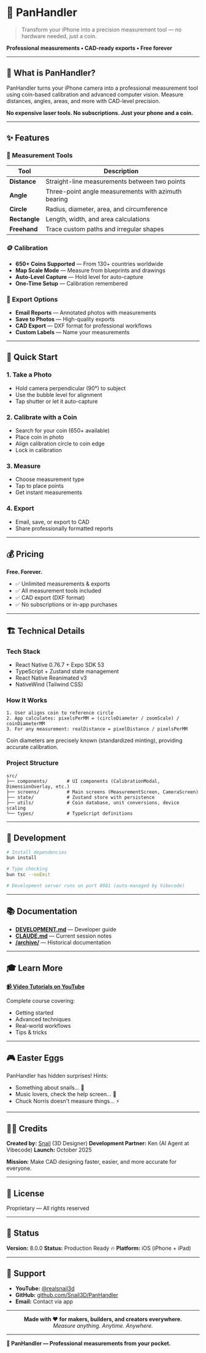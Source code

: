 # 📐 PanHandler

> Transform your iPhone into a precision measurement tool — no hardware needed, just a coin.

**Professional measurements • CAD-ready exports • Free forever**

---

## 🎯 What is PanHandler?

PanHandler turns your iPhone camera into a professional measurement tool using coin-based calibration and advanced computer vision. Measure distances, angles, areas, and more with CAD-level precision.

**No expensive laser tools. No subscriptions. Just your phone and a coin.**

---

## ✨ Features

### 📏 Measurement Tools

| Tool | Description |
|------|-------------|
| **Distance** | Straight-line measurements between two points |
| **Angle** | Three-point angle measurements with azimuth bearing |
| **Circle** | Radius, diameter, area, and circumference |
| **Rectangle** | Length, width, and area calculations |
| **Freehand** | Trace custom paths and irregular shapes |

### 🪙 Calibration

- **650+ Coins Supported** — From 130+ countries worldwide
- **Map Scale Mode** — Measure from blueprints and drawings
- **Auto-Level Capture** — Hold level for auto-capture
- **One-Time Setup** — Calibration remembered

### 💾 Export Options

- **Email Reports** — Annotated photos with measurements
- **Save to Photos** — High-quality exports
- **CAD Export** — DXF format for professional workflows
- **Custom Labels** — Name your measurements

---

## 🚀 Quick Start

### 1. Take a Photo
- Hold camera perpendicular (90°) to subject
- Use the bubble level for alignment
- Tap shutter or let it auto-capture

### 2. Calibrate with a Coin
- Search for your coin (650+ available)
- Place coin in photo
- Align calibration circle to coin edge
- Lock in calibration

### 3. Measure
- Choose measurement type
- Tap to place points
- Get instant measurements

### 4. Export
- Email, save, or export to CAD
- Share professionally formatted reports

---

## 💰 Pricing

**Free. Forever.**

- ✅ Unlimited measurements & exports
- ✅ All measurement tools included
- ✅ CAD export (DXF format)
- ✅ No subscriptions or in-app purchases

---

## 🏗️ Technical Details

### Tech Stack

- React Native 0.76.7 + Expo SDK 53
- TypeScript + Zustand state management
- React Native Reanimated v3
- NativeWind (Tailwind CSS)

### How It Works

```
1. User aligns coin to reference circle
2. App calculates: pixelsPerMM = (circleDiameter / zoomScale) / coinDiameterMM
3. For any measurement: realDistance = pixelDistance / pixelsPerMM
```

Coin diameters are precisely known (standardized minting), providing accurate calibration.

### Project Structure

```
src/
├── components/       # UI components (CalibrationModal, DimensionOverlay, etc.)
├── screens/          # Main screens (MeasurementScreen, CameraScreen)
├── state/            # Zustand store with persistence
├── utils/            # Coin database, unit conversions, device scaling
└── types/            # TypeScript definitions
```

---

## 🔧 Development

```bash
# Install dependencies
bun install

# Type checking
bun tsc --noEmit

# Development server runs on port 8081 (auto-managed by Vibecode)
```

---

## 📚 Documentation

- **[DEVELOPMENT.md](./DEVELOPMENT.md)** — Developer guide
- **[CLAUDE.md](./CLAUDE.md)** — Current session notes
- **[/archive/](./archive/)** — Historical documentation

---

## 🎓 Learn More

**[📹 Video Tutorials on YouTube](https://www.youtube.com/playlist?list=PLJB4l6OZ0E3HRdPaJn8dJPZrEu4dPBDJi)**

Complete course covering:
- Getting started
- Advanced techniques
- Real-world workflows
- Tips & tricks

---

## 🎮 Easter Eggs

PanHandler has hidden surprises! Hints:
- Something about snails... 🐌
- Music lovers, check the help screen... 🎵
- Chuck Norris doesn't measure things... ⚡

---

## 👨‍💻 Credits

**Created by:** [Snail](https://youtube.com/@realsnail3d) (3D Designer)
**Development Partner:** Ken (AI Agent at Vibecode)
**Launch:** October 2025

**Mission:** Make CAD designing faster, easier, and more accurate for everyone.

---

## 📄 License

Proprietary — All rights reserved

---

## 🚀 Status

**Version:** 8.0.0
**Status:** Production Ready 🔥
**Platform:** iOS (iPhone + iPad)

---

## 💬 Support

- **YouTube:** [@realsnail3d](https://youtube.com/@realsnail3d)
- **GitHub:** [github.com/Snail3D/PanHandler](https://github.com/Snail3D/PanHandler)
- **Email:** Contact via app

---

<p align="center">
  <strong>Made with ❤️ for makers, builders, and creators everywhere.</strong><br>
  <em>Measure anything. Anytime. Anywhere.</em>
</p>

---

**📐 PanHandler — Professional measurements from your pocket.**
